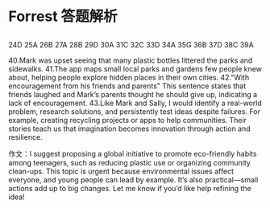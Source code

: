 # Forrest 答题解析

## 

24D 25A 26B 27A 28B 29D 30A 31C 32C 33D 34A 35G 36B 37D 38C 39A

40.Mark was upset seeing that many plastic bottles littered the parks and sidewalks. 41.The app maps small local parks and gardens few people knew about, helping people explore hidden places in their own cities. 42."With encouragement from his friends and parents"  This sentence states that friends laughed and Mark’s parents thought he should give up, indicating a lack of encouragement. 43.Like Mark and Sally, I would identify a real-world problem, research solutions, and persistently test ideas despite failures. For example, creating recycling projects or apps to help communities. Their stories teach us that imagination becomes innovation through action and resilience.

作文：I suggest proposing a global initiative to promote eco-friendly habits among teenagers, such as reducing plastic use or organizing community clean-ups. This topic is urgent because environmental issues affect everyone, and young people can lead by example. It’s also practical—small actions add up to big changes. Let me know if you’d like help refining the idea!
